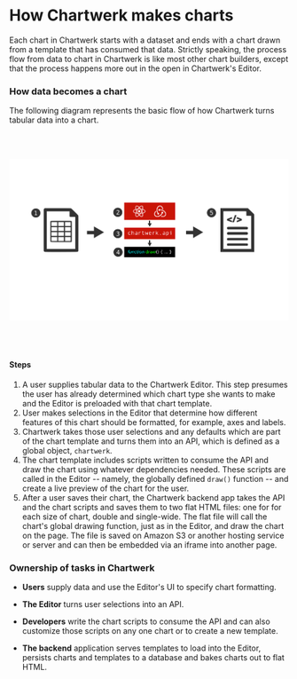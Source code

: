 # How Chartwerk makes charts

Each chart in Chartwerk starts with a dataset and ends with a chart drawn from a template that has consumed that data. Strictly speaking, the process flow from data to chart in Chartwerk is like most other chart builders, except that the process happens more out in the open in Chartwerk's Editor. 

### How data becomes a chart

The following diagram represents the basic flow of how Chartwerk turns tabular data into a chart.

<br/><br/>

<img src="./img/how-chartwerk-makes-charts.png" class="screenshot" />

<br/><br/>

#### Steps

1. A user supplies tabular data to the Chartwerk Editor. This step presumes the user has already determined which chart type she wants to make and the Editor is preloaded with that chart template.
2. User makes selections in the Editor that determine how different features of this chart should be formatted, for example, axes and labels.
3. Chartwerk takes those user selections and any defaults which are part of the chart template and turns them into an API, which is defined as a global object, `chartwerk`.
4. The chart template includes scripts written to consume the API and draw the chart using whatever dependencies needed. These scripts are called in the Editor -- namely, the globally defined `draw()` function -- and create a live preview of the chart for the user.
5. After a user saves their chart, the Chartwerk backend app takes the API and the chart scripts and saves them to two flat HTML files: one for for each size of chart, double and single-wide. The flat file will call the chart's global drawing function, just as in the Editor, and draw the chart on the page. The file is saved on Amazon S3 or another hosting service or server and can then be embedded via an iframe into another page.

### Ownership of tasks in Chartwerk

- **Users** supply data and use the Editor's UI to specify chart formatting. 

- **The Editor** turns user selections into an API.

- **Developers** write the chart scripts to consume the API and can also customize those scripts on any one chart or to create a new template.

- **The backend** application serves templates to load into the Editor, persists charts and templates to a database and bakes charts out to flat HTML.



